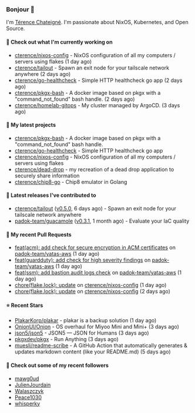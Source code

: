 ### Bonjour 👋

I'm [Térence Chateigné](https://www.terence.cloud). I'm passionate about NixOS, Kubernetes, and Open Source.

#### 👷 Check out what I'm currently working on

- [cterence/nixos-config](https://github.com/cterence/nixos-config) - NixOS configuration of all my computers / servers using flakes (1 day ago)
- [cterence/tailout](https://github.com/cterence/tailout) - Spawn an exit node for your tailscale network anywhere (2 days ago)
- [cterence/go-healthcheck](https://github.com/cterence/go-healthcheck) - Simple HTTP healthcheck go app (2 days ago)
- [cterence/pkgx-bash](https://github.com/cterence/pkgx-bash) - A docker image based on pkgx with a &#34;command_not_found&#34; bash handle. (2 days ago)
- [cterence/homelab-gitops](https://github.com/cterence/homelab-gitops) - My cluster managed by ArgoCD. (3 days ago)

#### 🌱 My latest projects

- [cterence/pkgx-bash](https://github.com/cterence/pkgx-bash) - A docker image based on pkgx with a &#34;command_not_found&#34; bash handle.
- [cterence/go-healthcheck](https://github.com/cterence/go-healthcheck) - Simple HTTP healthcheck go app
- [cterence/nixos-config](https://github.com/cterence/nixos-config) - NixOS configuration of all my computers / servers using flakes
- [cterence/dead-drop](https://github.com/cterence/dead-drop) - my recreation of a dead drop application to securely share information
- [cterence/chip8-go](https://github.com/cterence/chip8-go) - Chip8 emulator in Golang

#### 🔭 Latest releases I've contributed to

- [cterence/tailout](https://github.com/cterence/tailout) ([v0.5.0](https://github.com/cterence/tailout/releases/tag/v0.5.0), 6 days ago) - Spawn an exit node for your tailscale network anywhere
- [padok-team/guacamole](https://github.com/padok-team/guacamole) ([v0.3.1](https://github.com/padok-team/guacamole/releases/tag/v0.3.1), 1 month ago) - Evaluate your IaC quality

#### 🔨 My recent Pull Requests

- [feat(acm): add check for secure encryption in ACM certificates](https://github.com/padok-team/yatas-aws/pull/188) on [padok-team/yatas-aws](https://github.com/padok-team/yatas-aws) (1 day ago)
- [feat(guardduty): add check for high severity findings](https://github.com/padok-team/yatas-aws/pull/187) on [padok-team/yatas-aws](https://github.com/padok-team/yatas-aws) (1 day ago)
- [feat(ssm): add bastion audit logs check](https://github.com/padok-team/yatas-aws/pull/186) on [padok-team/yatas-aws](https://github.com/padok-team/yatas-aws) (1 day ago)
- [chore(flake.lock): update](https://github.com/cterence/nixos-config/pull/114) on [cterence/nixos-config](https://github.com/cterence/nixos-config) (1 day ago)
- [chore(flake.lock): update](https://github.com/cterence/nixos-config/pull/113) on [cterence/nixos-config](https://github.com/cterence/nixos-config) (2 days ago)

#### ⭐ Recent Stars

- [PlakarKorp/plakar](https://github.com/PlakarKorp/plakar) - plakar is a backup solution (1 day ago)
- [OnionUI/Onion](https://github.com/OnionUI/Onion) - OS overhaul for Miyoo Mini and Mini&#43; (3 days ago)
- [json5/json5](https://github.com/json5/json5) - JSON5 — JSON for Humans (3 days ago)
- [pkgxdev/pkgx](https://github.com/pkgxdev/pkgx) - Run Anything (3 days ago)
- [muesli/readme-scribe](https://github.com/muesli/readme-scribe) - A GitHub Action that automatically generates &amp; updates markdown content (like your README.md) (5 days ago)

#### 👯 Check out some of my recent followers

- [mawg0ud](https://github.com/mawg0ud)
- [JulienJourdain](https://github.com/JulienJourdain)
- [Walaszczyk](https://github.com/Walaszczyk)
- [Peace1030](https://github.com/Peace1030)
- [whisperky](https://github.com/whisperky)
